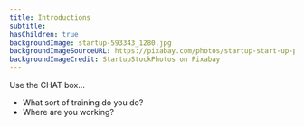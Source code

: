 ```yaml
---
title: Introductions
subtitle: 
hasChildren: true
backgroundImage: startup-593343_1280.jpg
backgroundImageSourceURL: https://pixabay.com/photos/startup-start-up-people-593343/
backgroundImageCredit: StartupStockPhotos on Pixabay
---
```

Use the CHAT box...

- What sort of training do you do?
- Where are you working?
